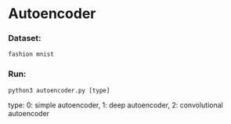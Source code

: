 # Autoencoder

    
### Dataset:
    fashion mnist

### Run: 
    python3 autoencoder.py [type]

type:
  0: simple autoencoder, 1: deep autoencoder, 2: convolutional autoencoder
